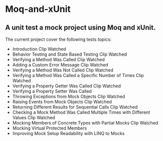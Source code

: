 # Moq-and-xUnit

## A unit test a mock project using Moq and xUnit. 
The current project cover the following tests topics:

	
- Introduction	Clip Watched	
- Behavior Testing and State Based Testing	Clip Watched	
- Verifying a Method Was Called	Clip Watched	
- Adding a Custom Error Message	Clip Watched	
- Verifying a Method Was Not Called	Clip Watched	
- Verifying a Method Was Called a Specific Number of Times	Clip Watched	
- Verifying a Property Getter Was Called	Clip Watched	
- Verifying a Property Setter Was Called
- Throwing Exceptions from Mock Objects	Clip Watched	
- Raising Events from Mock Objects	Clip Watched	
- Returning Different Results for Sequential Calls	Clip Watched	
- Checking a Mock Method Was Called Multiple Times with Different Values	Clip Watched	
- Mocking Members of Concrete Types with Partial Mocks	Clip Watched	
- Mocking Virtual Protected Members		
- Improving Mock Setup Readability with LINQ to Mocks
